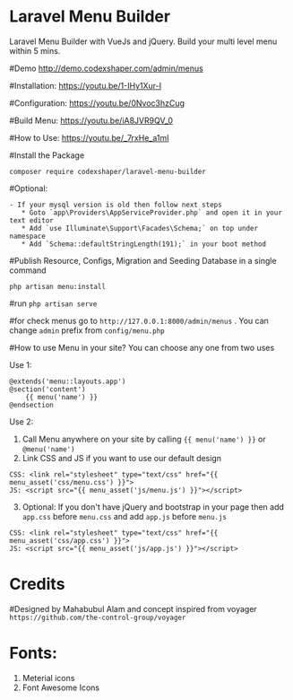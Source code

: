 # Laravel Menu Builder
Laravel Menu Builder with VueJs and jQuery. Build your multi level menu within 5 mins.

#Demo http://demo.codexshaper.com/admin/menus

#Installation: https://youtu.be/1-IHy1Xur-I

#Configuration: https://youtu.be/0Nvoc3hzCug

#Build Menu: https://youtu.be/iA8JVR9QV_0

#How to Use: https://youtu.be/_7rxHe_a1mI

#Install the Package

```
composer require codexshaper/laravel-menu-builder
```

#Optional:

    - If your mysql version is old then follow next steps
       * Goto `app\Providers\AppServiceProvider.php` and open it in your text editor
       * Add `use Illuminate\Support\Facades\Schema;` on top under namespace
       * Add `Schema::defaultStringLength(191);` in your boot method
       
#Publish Resource, Configs, Migration and Seeding Database in a single command

```
php artisan menu:install
```
#run `php artisan serve`

#for check menus go to `http://127.0.0.1:8000/admin/menus` . You can change `admin` prefix from `config/menu.php`

#How to use Menu in your site? You can choose any one from two uses

Use 1:
```
@extends('menu::layouts.app')
@section('content')
    {{ menu('name') }}
@endsection
```
Use 2:
1. Call Menu anywhere on your site by calling `{{ menu('name') }}` or `@menu('name')`
2. Link CSS and JS if you want to use our default design 
```
CSS: <link rel="stylesheet" type="text/css" href="{{ menu_asset('css/menu.css') }}">
JS: <script src="{{ menu_asset('js/menu.js') }}"></script> 
```
3. Optional: If you don't have jQuery and bootstrap in your page then add `app.css` before `menu.css` and add `app.js` before `menu.js`
```
CSS: <link rel="stylesheet" type="text/css" href="{{ menu_asset('css/app.css') }}">
JS: <script src="{{ menu_asset('js/app.js') }}"></script>
```

# Credits
#Designed by Mahabubul Alam and concept inspired from voyager `https://github.com/the-control-group/voyager`

# Fonts:
 1. Meterial icons
 2. Font Awesome Icons
